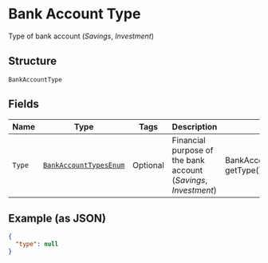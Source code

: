 
# Bank Account Type

Type of bank account (<i>Savings</i>, <i>Investment</i>)

## Structure

`BankAccountType`

## Fields

| Name | Type | Tags | Description | Getter | Setter |
|  --- | --- | --- | --- | --- | --- |
| `Type` | [`BankAccountTypesEnum`](../../doc/models/bank-account-types-enum.md) | Optional | Financial purpose of the bank account (<i>Savings</i>, <i>Investment</i>) | BankAccountTypesEnum getType() | setType(BankAccountTypesEnum type) |

## Example (as JSON)

```json
{
  "type": null
}
```

